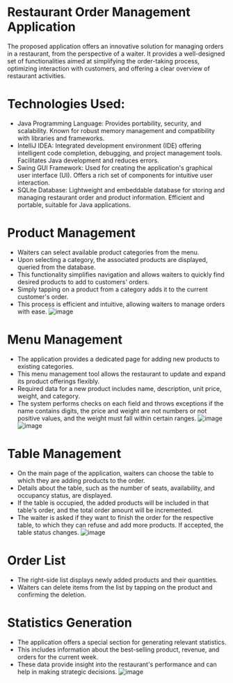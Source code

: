# Restaurant Order Management Application
The proposed application offers an innovative solution for managing orders in a restaurant, from the perspective of a waiter. It provides a well-designed set of functionalities aimed at simplifying the order-taking process, optimizing interaction with customers, and offering a clear overview of restaurant activities.

# Technologies Used:
- Java Programming Language: Provides portability, security, and scalability. Known for robust memory management and compatibility with libraries and frameworks.
- IntelliJ IDEA: Integrated development environment (IDE) offering intelligent code completion, debugging, and project management tools. Facilitates Java development and reduces errors.
- Swing GUI Framework: Used for creating the application's graphical user interface (UI). Offers a rich set of components for intuitive user interaction.
- SQLite Database: Lightweight and embeddable database for storing and managing restaurant order and product information. Efficient and portable, suitable for Java applications.

# Product Management
- Waiters can select available product categories from the menu.
- Upon selecting a category, the associated products are displayed, queried from the database.
- This functionality simplifies navigation and allows waiters to quickly find desired products to add to customers' orders.
- Simply tapping on a product from a category adds it to the current customer's order.
- This process is efficient and intuitive, allowing waiters to manage orders with ease.
![image](https://github.com/adelinamfatu/RestaurantManagement/assets/102324614/1c2929d4-7737-42ff-ab5c-624b7aad9b5f)

# Menu Management
- The application provides a dedicated page for adding new products to existing categories.
- This menu management tool allows the restaurant to update and expand its product offerings flexibly.
- Required data for a new product includes name, description, unit price, weight, and category.
- The system performs checks on each field and throws exceptions if the name contains digits, the price and weight are not numbers or not positive values, and the weight must fall within certain ranges.
![image](https://github.com/adelinamfatu/RestaurantManagement/assets/102324614/a014060a-b261-4f8f-83d3-d8fda183571e)
![image](https://github.com/adelinamfatu/RestaurantManagement/assets/102324614/faab698c-e3dc-4058-a090-0141034ef4cf)

# Table Management
- On the main page of the application, waiters can choose the table to which they are adding products to the order.
- Details about the table, such as the number of seats, availability, and occupancy status, are displayed.
- If the table is occupied, the added products will be included in that table's order, and the total order amount will be incremented.
- The waiter is asked if they want to finish the order for the respective table, to which they can refuse and add more products. If accepted, the table status changes.
![image](https://github.com/adelinamfatu/RestaurantManagement/assets/102324614/93e2efc1-1846-47fc-a616-dc41ea38de2a)

# Order List
- The right-side list displays newly added products and their quantities.
- Waiters can delete items from the list by tapping on the product and confirming the deletion.

# Statistics Generation
- The application offers a special section for generating relevant statistics.
- This includes information about the best-selling product, revenue, and orders for the current week.
- These data provide insight into the restaurant's performance and can help in making strategic decisions.
![image](https://github.com/adelinamfatu/RestaurantManagement/assets/102324614/17f28c32-e8bd-412e-b8d7-35458448f76b)

